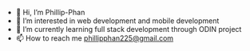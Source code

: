 - 👋 Hi, I’m Phillip-Phan
- 👀 I’m interested in web development and mobile development
- 🌱 I’m currently learning full stack development through ODIN project
- 📫 How to reach me phillipphan225@gmail.com

<!---
Phillip-Phan/Phillip-Phan is a ✨ special ✨ repository because its `README.md` (this file) appears on your GitHub profile.
You can click the Preview link to take a look at your changes.
--->

